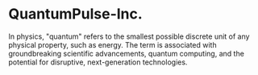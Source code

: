 # QuantumPulse-Inc.
In physics, "quantum" refers to the smallest possible discrete unit of any physical property, such as energy. The term is associated with groundbreaking scientific advancements, quantum computing, and the potential for disruptive, next-generation technologies. 
